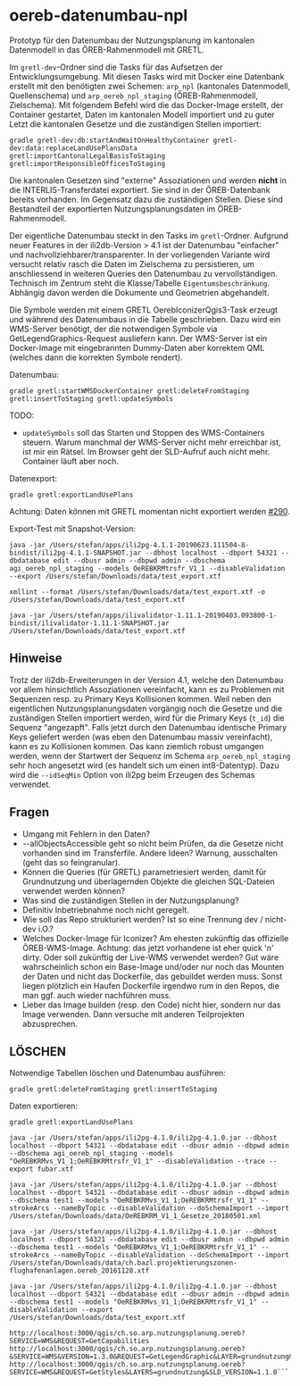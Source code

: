 # oereb-datenumbau-npl

Prototyp für den Datenumbau der Nutzungsplanung im kantonalen Datenmodell in das ÖREB-Rahmenmodell mit GRETL. 

Im `gretl-dev`-Ordner sind die Tasks für das Aufsetzen der Entwicklungsumgebung. Mit diesen Tasks wird mit Docker eine Datenbank erstellt mit den benötigten zwei Schemen: `arp_npl` (kantonales Datenmodell, Quellenschema) und `arp_oereb_npl_staging` (ÖREB-Rahmenmodell, Zielschema). Mit folgendem Befehl wird die das Docker-Image erstellt, der Container gestartet, Daten im kantonalen Modell importiert und zu guter Letzt die kantonalen Gesetze und die zuständigen Stellen importiert:

```
gradle gretl-dev:db:startAndWaitOnHealthyContainer gretl-dev:data:replaceLandUsePlansData gretl:importCantonalLegalBasisToStaging gretl:importResponsibleOfficesToStaging
```

Die kantonalen Gesetzen sind "externe" Assoziationen und werden **nicht** in die INTERLIS-Transferdatei exportiert. Sie sind in der ÖREB-Datenbank bereits vorhanden. Im Gegensatz dazu die zuständigen Stellen. Diese sind Bestandteil der exportierten Nutzungsplanungsdaten im ÖREB-Rahmenmodell. 

Der eigentliche Datenumbau steckt in den Tasks im `gretl`-Ordner. Aufgrund neuer Features in der ili2db-Version > 4.1 ist der Datenumbau "einfacher" und nachvollziehbarer/transparenter. In der vorliegenden Variante wird versucht relativ rasch die Daten im Zielschema zu persistieren, um anschliessend in weiteren Queries den Datenumbau zu vervollständigen. Technisch im Zentrum steht die Klasse/Tabelle `Eigentumsbeschränkung`. Abhängig davon werden die Dokumente und Geometrien abgehandelt.

Die Symbole werden mit einem GRETL OerebIconizerQgis3-Task erzeugt und während des Datenumbaus in die Tabelle geschrieben. Dazu wird ein WMS-Server benötigt, der die notwendigen Symbole via GetLegendGraphics-Request ausliefern kann. Der WMS-Server ist ein Docker-Image mit eingebrannten Dummy-Daten aber korrektem QML (welches dann die korrekten Symbole rendert).

Datenumbau:
```
gradle gretl:startWMSDockerContainer gretl:deleteFromStaging gretl:insertToStaging gretl:updateSymbols
```
TODO: 
- `updateSymbols` soll das Starten und Stoppen des WMS-Containers steuern. Warum manchmal der WMS-Server nicht mehr erreichbar ist, ist mir ein Rätsel. Im Browser geht der SLD-Aufruf auch nicht mehr. Container läuft aber noch.

Datenexport:
```
gradle gretl:exportLandUsePlans
```
Achtung: Daten können mit GRETL momentan nicht exportiert werden [#290](https://github.com/claeis/ili2db/issues/290).

Export-Test mit Snapshot-Version:
```
java -jar /Users/stefan/apps/ili2pg-4.1.1-20190623.111504-8-bindist/ili2pg-4.1.1-SNAPSHOT.jar --dbhost localhost --dbport 54321 --dbdatabase edit --dbusr admin --dbpwd admin --dbschema agi_oereb_npl_staging --models OeREBKRMtrsfr_V1_1 --disableValidation --export /Users/stefan/Downloads/data/test_export.xtf

xmllint --format /Users/stefan/Downloads/data/test_export.xtf -o /Users/stefan/Downloads/data/test_export.xtf

java -jar /Users/stefan/apps/ilivalidator-1.11.1-20190403.093800-1-bindist/ilivalidator-1.11.1-SNAPSHOT.jar /Users/stefan/Downloads/data/test_export.xtf
```

## Hinweise 
Trotz der ili2db-Erweiterungen in der Version 4.1, welche den Datenumbau vor allem hinsichtlich Assoziationen vereinfacht, kann es zu Problemen mit Sequenzen resp. zu Primary Keys Kollisionen kommen. Weil neben den eigentlichen Nutzungsplanungsdaten vorgängig noch die Gesetze und die zuständigen Stellen importiert werden, wird für die Primary Keys (`t_id`) die Sequenz "angezapft". Falls jetzt durch den Datenumbau identische Primary Keys geliefert werden (was eben den Datenumbau massiv vereinfacht), kann es zu Kollisionen kommen. Das kann ziemlich robust umgangen werden, wenn der Startwert der Sequenz im Schema `arp_oereb_npl_staging` sehr hoch angesetzt wird (es handelt sich um einen int8-Datentyp). Dazu wird die `--idSeqMin` Option von ili2pg beim Erzeugen des Schemas verwendet.

## Fragen

* Umgang mit Fehlern in den Daten?
* --allObjectsAccessible geht so nicht beim Prüfen, da die Gesetze nicht vorhanden sind im Transferfile. Andere Ideen? Warnung, ausschalten (geht das so feingranular).
* Können die Queries (für GRETL) parametriesiert werden, damit für Grundnutzung und überlagernden Objekte die gleichen SQL-Dateien verwendet werden können?
* Was sind die zuständigen Stellen in der Nutzungsplanung?
* Definitiv Inbetriebnahme noch nicht geregelt.
* Wie soll das Repo strukturiert werden? Ist so eine Trennung dev / nicht-dev i.O.?
* Welches Docker-Image für Iconizer? Am ehesten zukünftig das offizielle ÖREB-WMS-Image. Achtung: das jetzt vorhandene ist eher quick 'n' dirty. Oder soll zukünftig der Live-WMS verwendet werden? Gut wäre wahrscheinlich schon ein Base-Image und/oder nur noch das Mounten der Daten und nicht das Dockerfile, das gebuildet werden muss. Sonst liegen plötzlich ein Haufen Dockerfile irgendwo rum in den Repos, die man ggf. auch wieder nachführen muss.
* Lieber das Image builden (resp. den Code) nicht hier, sondern nur das Image verwenden. Dann versuche mit anderen Teilprojekten abzusprechen.


## LÖSCHEN

Notwendige Tabellen löschen und Datenumbau ausführen:

```
gradle gretl:deleteFromStaging gretl:insertToStaging
```

Daten exportieren:

```
gradle gretl:exportLandUsePlans

java -jar /Users/stefan/apps/ili2pg-4.1.0/ili2pg-4.1.0.jar --dbhost localhost --dbport 54321 --dbdatabase edit --dbusr admin --dbpwd admin --dbschema agi_oereb_npl_staging --models "OeREBKRMvs_V1_1;OeREBKRMtrsfr_V1_1" --disableValidation --trace --export fubar.xtf
```

```
java -jar /Users/stefan/apps/ili2pg-4.1.0/ili2pg-4.1.0.jar --dbhost localhost --dbport 54321 --dbdatabase edit --dbusr admin --dbpwd admin --dbschema test1 --models "OeREBKRMvs_V1_1;OeREBKRMtrsfr_V1_1" --strokeArcs --nameByTopic --disableValidation --doSchemaImport --import /Users/stefan/Downloads/data/OeREBKRM_V1_1_Gesetze_20180501.xml

java -jar /Users/stefan/apps/ili2pg-4.1.0/ili2pg-4.1.0.jar --dbhost localhost --dbport 54321 --dbdatabase edit --dbusr admin --dbpwd admin --dbschema test1 --models "OeREBKRMvs_V1_1;OeREBKRMtrsfr_V1_1" --strokeArcs --nameByTopic --disableValidation --doSchemaImport --import /Users/stefan/Downloads/data/ch.bazl.projektierungszonen-flughafenanlagen.oereb_20161128.xtf

java -jar /Users/stefan/apps/ili2pg-4.1.0/ili2pg-4.1.0.jar --dbhost localhost --dbport 54321 --dbdatabase edit --dbusr admin --dbpwd admin --dbschema test1 --models "OeREBKRMvs_V1_1;OeREBKRMtrsfr_V1_1" --disableValidation --export /Users/stefan/Downloads/data/test_export.xtf
```

```
http://localhost:3000/qgis/ch.so.arp.nutzungsplanung.oereb?SERVICE=WMS&REQUEST=GetCapabilities
http://localhost:3000/qgis/ch.so.arp.nutzungsplanung.oereb?&SERVICE=WMS&VERSION=1.3.0&REQUEST=GetLegendGraphic&LAYER=grundnutzung&FORMAT=image/png&STYLE=default&SLD_VERSION=1.1.0
http://localhost:3000/qgis/ch.so.arp.nutzungsplanung.oereb?SERVICE=WMS&REQUEST=GetStyles&LAYERS=grundnutzung&SLD_VERSION=1.1.0```
